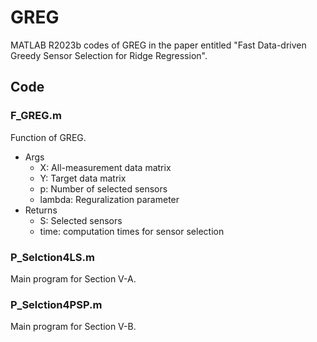 # GREG
MATLAB R2023b codes of GREG in the paper entitled "Fast Data-driven Greedy Sensor Selection for Ridge Regression".

## Code
### F_GREG.m
Function of GREG.
* Args
  * X: All-measurement data matrix
  * Y: Target data matrix
  * p: Number of selected sensors
  * lambda: Reguralization parameter
* Returns
  * S: Selected sensors
  * time: computation times for sensor selection

### P_Selction4LS.m
Main program for Section V-A.

### P_Selction4PSP.m
Main program for Section V-B.
